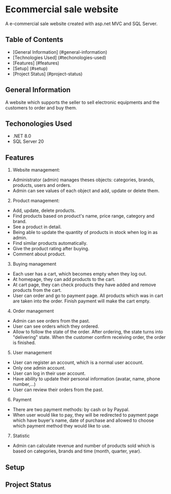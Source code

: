 # Ecommercial sale website
A e-commercial sale website created with asp.net MVC and SQL Server.
## Table of Contents
* [General Information] (#general-information)
* [Technologies Used] (#techonologies-used)
* [Features] (#features)
* [Setup] (#setup)
* [Project Status] (#project-status)
## General Information
A website which supports the seller to sell electronic equipments and the customers to order and buy them.
## Techonologies Used
- .NET 8.0
- SQL Server 20
## Features
1. Website management:
- Administrator (admin) manages theses objects: categories, brands, products, users and orders.
- Admin can see values of each object and add, update or delete them.
2. Product management:
- Add, update, delete products.
- Find products based on product's name, price range, category and brand.
- See a product in detail.
- Being able to update the quantity of products in stock when log in as admin.
- Find similar products automatically.
- Give the product rating after buying.
- Comment about product.
3. Buying management
- Each user has a cart, which becomes empty when they log out.
- At homepage, they can add products to the cart.
- At cart page, they can check products they have added and remove products from the cart.
- User can order and go to payment page. All products which was in cart are taken into the order. Finish payment will make the cart empty.
4. Order management
- Admin can see orders from the past.
- User can see orders which they ordered.
- Allow to follow the state of the order. After ordering, the state turns into "delivering" state. When the customer confirm receiving order, the order is finished.
5. User management
- User can register an account, which is a normal user account.
- Only one admin account.
- User can log in their user account.
- Have ability to update their personal information (avatar, name, phone number,...)
- User can review their orders from the past.
6. Payment
- There are two payment methods: by cash or by Paypal.
- When user would like to pay, they will be redirected to payment page which have buyer's name, date of purchase and allowed to choose which payment method they would like to use.
7. Statistic
- Admin can calculate revenue and number of products sold which is based on categories, brands and time (month, quarter, year).
## Setup
## Project Status

